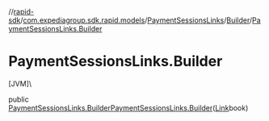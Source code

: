 //[rapid-sdk](../../../../index.md)/[com.expediagroup.sdk.rapid.models](../../index.md)/[PaymentSessionsLinks](../index.md)/[Builder](index.md)/[PaymentSessionsLinks.Builder](-payment-sessions-links.-builder.md)

# PaymentSessionsLinks.Builder

[JVM]\

public [PaymentSessionsLinks.Builder](index.md)[PaymentSessionsLinks.Builder](-payment-sessions-links.-builder.md)([Link](../../-link/index.md)book)
